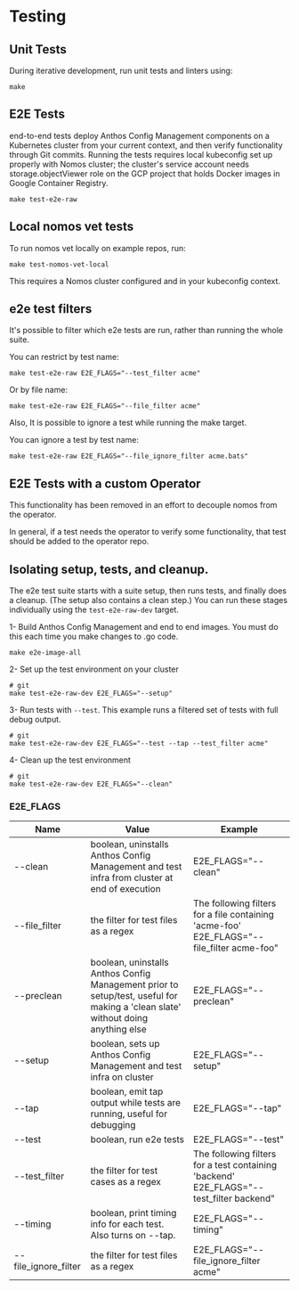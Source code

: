 # Testing

## Unit Tests

During iterative development, run unit tests and linters using:

```console
make
```

## E2E Tests

end-to-end tests deploy Anthos Config Management components on a Kubernetes
cluster from your current context, and then verify functionality through Git
commits. Running the tests requires local kubeconfig set up properly with Nomos
cluster; the cluster's service account needs storage.objectViewer role on the
GCP project that holds Docker images in Google Container Registry.

```console
make test-e2e-raw
```

## Local nomos vet tests

To run nomos vet locally on example repos, run:

```console
make test-nomos-vet-local
```

This requires a Nomos cluster configured and in your kubeconfig context.

## e2e test filters

It's possible to filter which e2e tests are run, rather than running the whole
suite.

You can restrict by test name:
```console
make test-e2e-raw E2E_FLAGS="--test_filter acme"
```

Or by file name:
```console
make test-e2e-raw E2E_FLAGS="--file_filter acme"
```

Also, It is possible to ignore a test while running the make target.

You can ignore a test by test name:
```console
make test-e2e-raw E2E_FLAGS="--file_ignore_filter acme.bats"
```

## E2E Tests with a custom Operator

This functionality has been removed in an effort to decouple nomos from the operator.

In general, if a test needs the operator to verify some functionality, that test should
be added to the operator repo.

## Isolating setup, tests, and cleanup.

The e2e test suite starts with a suite setup, then runs tests, and finally does
a cleanup. (The setup also contains a clean step.) You can run these stages
individually using the `test-e2e-raw-dev` target.

1- Build Anthos Config Management and end to end images. You must do this
each time you make changes to .go code.

```console
make e2e-image-all
```

2- Set up the test environment on your cluster

```console
# git
make test-e2e-raw-dev E2E_FLAGS="--setup"
```

3- Run tests with `--test`. This example runs a filtered set of tests with full
debug output.

```console
# git
make test-e2e-raw-dev E2E_FLAGS="--test --tap --test_filter acme"
```

4- Clean up the test environment

```console
# git
make test-e2e-raw-dev E2E_FLAGS="--clean"
```

### E2E_FLAGS

Name          | Value                                                                                                                               | Example
------------- | ----------------------------------------------------------------------------------------------------------------------------------- | -------
--clean       | boolean, uninstalls Anthos Config Management and test infra from cluster at end of execution                                    | E2E_FLAGS="--clean"
--file_filter | the filter for test files as a regex                                                                                                | The following filters for a file containing 'acme-foo' E2E_FLAGS="--file_filter acme-foo"
--preclean    | boolean, uninstalls Anthos Config Management prior to setup/test, useful for making a 'clean slate' without doing anything else | E2E_FLAGS="--preclean"
--setup       | boolean, sets up Anthos Config Management and test infra on cluster                                                             | E2E_FLAGS="--setup"
--tap         | boolean, emit tap output while tests are running, useful for debugging                                                              | E2E_FLAGS="--tap"
--test        | boolean, run e2e tests                                                                                                              | E2E_FLAGS="--test"
--test_filter | the filter for test cases as a regex                                                                                                | The following filters for a test containing 'backend' E2E_FLAGS="--test_filter backend"
--timing      | boolean, print timing info for each test. Also turns on --tap.                                                                      | E2E_FLAGS="--timing"
--file_ignore_filter | the filter for test files as a regex                                                                                     | E2E_FLAGS="--file_ignore_filter acme"
